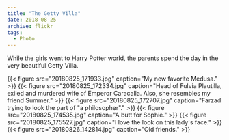 ```yaml
---
title: "The Getty Villa"
date: 2018-08-25
archive: flickr
tags: 
  - Photo
---
```


While the girls went to Harry Potter world, the parents spend the day in the very beautiful Getty Villa.

{{< figure src="20180825_171933.jpg" caption="My new favorite Medusa." >}}
{{< figure src="20180825_172334.jpg" caption="Head of Fulvia Plautilla, exiled and murdered wife of Emperor Caracalla. Also, she resembles my friend Summer." >}}
{{< figure src="20180825_172707.jpg" caption="Farzad trying to look the part of \"a philosopher\"." >}}
{{< figure src="20180825_174535.jpg" caption="A butt for Sophie." >}}
{{< figure src="20180825_175527.jpg" caption="I love the look on this lady's face." >}}
{{< figure src="20180826_142814.jpg" caption="Old friends." >}}